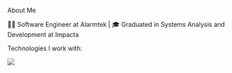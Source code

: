 About Me

👨‍💻 Software Engineer at Alarmtek | 🎓 Graduated in Systems Analysis and Development at Impacta

Technologies I work with:

 
<p align="letf" style="margint-top: 1rem;">
  <a href="https://skillicons.dev">
    <img src="https://skillicons.dev/icons?i=py,django,fastapi,react,ts,nodejs,tailwind,go,mysql,docker,git" />
  </a>
</p>
